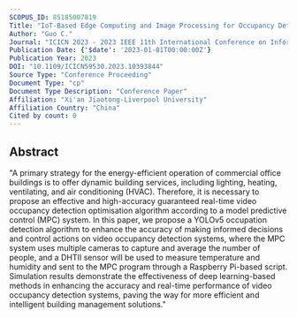 ```yaml
---
SCOPUS_ID: 85185007819
Title: "IoT-Based Edge Computing and Image Processing for Occupancy Detection"
Author: "Guo C."
Journal: "ICICN 2023 - 2023 IEEE 11th International Conference on Information, Communication and Networks"
Publication Date: {'$date': '2023-01-01T00:00:00Z'}
Publication Year: 2023
DOI: "10.1109/ICICN59530.2023.10393844"
Source Type: "Conference Proceeding"
Document Type: "cp"
Document Type Description: "Conference Paper"
Affiliation: "Xi'an Jiaotong-Liverpool University"
Affiliation Country: "China"
Cited by count: 0
---
```


## Abstract
"A primary strategy for the energy-efficient operation of commercial office buildings is to offer dynamic building services, including lighting, heating, ventilating, and air conditioning (HVAC). Therefore, it is necessary to propose an effective and high-accuracy guaranteed real-time video occupancy detection optimisation algorithm according to a model predictive control (MPC) system. In this paper, we propose a YOLOv5 occupation detection algorithm to enhance the accuracy of making informed decisions and control actions on video occupancy detection systems, where the MPC system uses multiple cameras to capture and average the number of people, and a DHTII sensor will be used to measure temperature and humidity and sent to the MPC program through a Raspberry Pi-based script. Simulation results demonstrate the effectiveness of deep learning-based methods in enhancing the accuracy and real-time performance of video occupancy detection systems, paving the way for more efficient and intelligent building management solutions."
